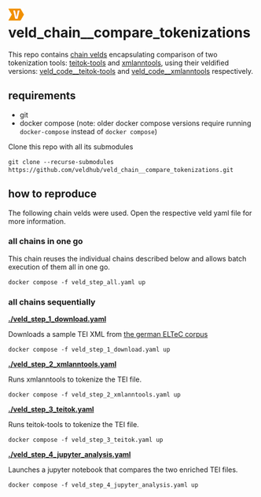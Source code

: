 # ![veld chain](https://raw.githubusercontent.com/veldhub/.github/refs/heads/main/images/symbol_V_letter.png) veld_chain__compare_tokenizations

This repo contains [chain velds](https://zenodo.org/records/13322913) encapsulating comparison of
two tokenization tools: [teitok-tools](https://github.com/ufal/teitok-tools) and 
[xmlanntools](https://github.com/czcorpus/xmlanntools), using their veldified versions: 
[veld_code__teitok-tools](https://github.com/veldhub/veld_code__teitok-tools) and 
[veld_code__xmlanntools](https://github.com/veldhub/veld_code__xmlanntools) respectively.

## requirements

- git
- docker compose (note: older docker compose versions require running `docker-compose` instead of 
  `docker compose`)

Clone this repo with all its submodules
```
git clone --recurse-submodules https://github.com/veldhub/veld_chain__compare_tokenizations.git
```

## how to reproduce

The following chain velds were used. Open the respective veld yaml file for more information.

### all chains in one go

This chain reuses the individual chains described below and allows batch execution of them all in
one go.

```
docker compose -f veld_step_all.yaml up
```

### all chains sequentially

**[./veld_step_1_download.yaml](./veld_step_1_download.yaml)** 

Downloads a sample TEI XML from [the german ELTeC corpus](https://github.com/COST-ELTeC/ELTeC-deu/)

```
docker compose -f veld_step_1_download.yaml up
```

**[./veld_step_2_xmlanntools.yaml](./veld_step_2_xmlanntools.yaml)** 

Runs xmlanntools to tokenize the TEI file.

```
docker compose -f veld_step_2_xmlanntools.yaml up
```

**[./veld_step_3_teitok.yaml](./veld_step_3_teitok.yaml)** 

Runs teitok-tools to tokenize the TEI file.

```
docker compose -f veld_step_3_teitok.yaml up
```

**[./veld_step_4_jupyter_analysis.yaml](./veld_step_4_jupyter_analysis.yaml)** 

Launches a jupyter notebook that compares the two enriched TEI files.

```
docker compose -f veld_step_4_jupyter_analysis.yaml up
```

